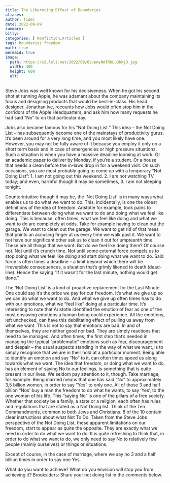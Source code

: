 ```yaml
---
title: The Liberating Effect of Boundaries
aliases:
author: fidel
date: 2022-09-09
summary: 
bitly: 
categories: [ Nonfiction,Articles ]
tags: boundaries freedom 
math: true
mermaid: true
image:
  path: https://s2.loli.net/2022/08/02/pmyNATRbLuGhkjD.jpg
  width: 400 
  height: 600 
  alt:
---
```


<!---Friday 09 September 2022--->



Steve Jobs was well known for his decisiveness.  When he got his second shot at running Apple, he was adamant about the company maintaining its focus and designing products that would be best-in-class. His head designer, Jonathan Ive, recounts how Jobs would often stop him in the corridors of the Apple Headquarters, and ask him how many requests he had said “No” to on that particular day.

Jobs also became famous for his “Not Doing List.” This idea – the Not Doing List – has subsequently become one of the mainstays of productivity gurus. It’s been around for a very long time, and you most likely have one. However, you may not be fully aware of it because you employ it only on a short term basis and in case of emergencies or high pressure situations. Such a situation is when you have a massive deadline looming at work. Or an academic paper to deliver by Monday, if you’re a student. Or a house that needs a clean before the in-laws drop in for a weekend visit. On such occasions, you are most probably going to come up with a temporary “Not Doing List”: 1. I am not going out this weekend. 2. I am not watching TV today; and even, harmful though it may be sometimes, 3. I am not sleeping tonight.

Counterintuitive though it may be, the ‘Not Doing List’ is in many ways what enables us to do what we want to do. This, incidentally, is one the oldest definitions of the idea of freedom. Aristotle for example, took pains to differentiate between doing what we want to do and doing what we feel like doing. This is because, often times, what we feel like doing and what we want to do are completely at odds. Take for example having to clean out the garage. We want to clean out the garage. We want to get rid of that mess that points an accusing finger at us every time we walk past it. We want to not have our significant other ask us to clean it out for umpteenth time. These are all things that we want. But do we feel like doing them? Of course not. Not until it’s crunch time. Not until some external force compels us to stop doing what we feel like doing and start doing what we want to do. Said force is often times a deadline – a limit beyond which there will be irreversible consequences, a situation that’s grimly likened to death (dead-line). Hence the saying “if it wasn’t for the last minute, nothing would get done.”

The ‘Not Doing List’ is a kind of proactive replacement for the Last Minute. One could say it’s the price we pay for our freedom. It’s what we give up so we can do what we want to do. And what we give up often times has to do with our emotions, what we “feel like” doing at a particular time. It’s interesting to note that Aristotle identified the emotion of fear as one of the most enslaving emotions a human being could experience. All the emotions, left unchecked, can have this debilitating effect of pulling us away from what we want. This is not to say that emotions are bad. In and of themselves, they are  neither good nor bad. They are simply reactions that need to be managed. And often times, the first step that’s needed in managing the typical “problematic” emotions such as fear, discouragement and despair – the usual suspects standing in the way of what we want, is to simply recognise that we are in their hold at a particular moment. Being able to identify an emotion and say “No” to it, can often times speed us along towards what we want.
The idea that freedom, or doing what we want to do, has an element of saying No to our feelings, is something that is quite present in our lives. We seldom pay attention to it, though. Take marriage, for example. Being married means that one has said “No” to approximately 3,5 billion women, in order to say “Yes” to only one. All of those 3 and half billion “Nos’ buy a man the freedom to do what he wants, to say ‘Yes’, to the one woman of his life. This “saying No” is one of the pillars of a free society. Whether that society be a family, a state or a religion, each often has rules and regulations that are stated as a Not Doing list. Think of the Ten Commandments, common to both Jews and Christians. 8 of the 10 contain clear instructions about what Not To Do. Taken from the Steve Jobs perspective of the Not Doing List, these apparent limitations on our freedom, start to appear as quite the opposite. They are exactly what we need in order to do what we want to do. It is quite refreshing to think that, in order to do what we want to do, we only need to say No to relatively few people (mainly ourselves) or things or situations.

Except of course, in the case of marriage, where we say no 3 and a half billion times in order to say one Yes.

What do you want to achieve? What do you envision will stop you from achieving it? Brooksiders: Share your not doing list in the comments below.

